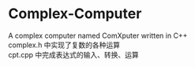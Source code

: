# Complex-Computer
A complex computer named ComXputer written in C++  
complex.h 中实现了复数的各种运算  
cpt.cpp 中完成表达式的输入、转换、运算  

